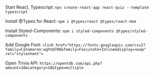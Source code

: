 Start React, Typescript:
``npx create-react-app react-quiz --template typescript``

Install @Types for React:
``npm i @types/react @types/react-dom``

Install Styled-Components:
``npm i styled-components @types/styled-components``

Add Google Font:
``<link href="https://fonts.googleapis.com/css2?family=Catamaran:wght@700&family=Fascinate+Inline&display=swap" rel="stylesheet">``

Open Trivia API:
``https://opentdb.com/api.php?amount=10&category=18&type=multiple``
